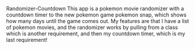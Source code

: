 Randomizer-Countdown
This app is a pokemon movie randomizer with a countdown timer to the new pokemon game pokemon snap, which shows how many days until the game comes out. My features are that I have a list of pokemon movies, and the randomizer works by pulling from a class which is another requirement, and then my countdown timer, which is my last requirement!
